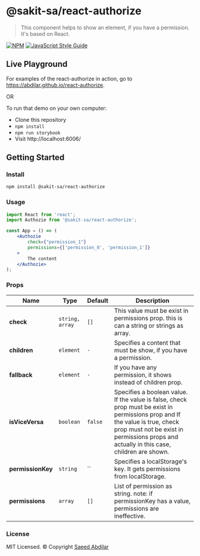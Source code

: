 # @sakit-sa/react-authorize

> This component helps to show an element, if you have a permission. It's based on React.

[![NPM](https://img.shields.io/npm/v/@sakit-sa/react-authorize.svg)](https://www.npmjs.com/package/@sakit-sa/react-authorize) [![JavaScript Style Guide](https://img.shields.io/badge/code_style-standard-brightgreen.svg)](https://standardjs.com)

## Live Playground
For examples of the react-authorize in action, go to https://abdilar.github.io/react-authorize.

OR

To run that demo on your own computer:
* Clone this repository
* `npm install`
* `npm run storybook`
* Visit http://localhost:6006/

## Getting Started
### Install

```sh
npm install @sakit-sa/react-authorize
```

### Usage
```jsx
import React from 'react';
import Authozie from '@sakit-sa/react-authorize';

const App = () => (
    <Authozie
        check={"permission_1"}
        permissions={['permission_0', 'permission_1']}
    >
        The content
    </Authozie>
);
```

### Props
Name | Type | Default | Description
-----|-------------|-----------|-----
**check**|`string, array`|`[]`| This value must be exist in permissions prop. this is can a string or strings as array.
**children**|`element`|`-`|Specifies a content that must be show, if you have a permission.
**fallback**|`element`|`-`|If you have any permission, it shows instead of children prop.
**isViceVersa**|`boolean`|`false`|Specifies a boolean value. If the value is false, check prop must be exist in permissions prop and If the value is true, check prop must not be exist in permissions props and actually in this case, children are shown.
**permissionKey**|`string`|``|Specifies a localStorage's key. It gets permissions from localStorage.
**permissions**|`array`|`[]`|List of permission as string. note: if permissionKey has a value, permissions are ineffective.

### License

MIT Licensed. © Copyright [Saeed Abdilar](https://github.com/Abdilar)
